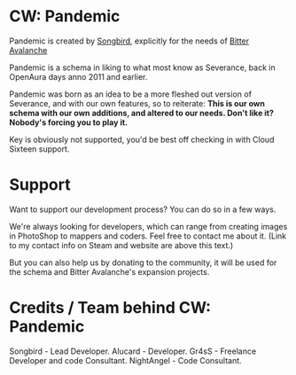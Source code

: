 # CW: Pandemic

Pandemic is created by [Songbird](http://steamcommunity.com/id/AlwaysANightmare/), explicitly for the needs of [Bitter Avalanche](http://bitter-avalanche.net/index.php)

Pandemic is a schema in liking to what most know as Severance, back in OpenAura days anno 2011 and earlier.

Pandemic was born as an idea to be a more fleshed out version of Severance, and with our own features, so to reiterate: **This is our own schema with our own additions, and altered to our needs. Don't like it? Nobody's forcing you to play it.**

Key is obviously not supported, you'd be best off checking in with Cloud Sixteen support.

# Support

Want to support our development process? You can do so in a few ways.

We're always looking for developers, which can range from creating images in PhotoShop to mappers and coders. Feel free to contact me about it. (Link to my contact info on Steam and website are above this text.)

But you can also help us by donating to the community, it will be used for the schema and Bitter Avalanche's expansion projects.

# Credits / Team behind CW: Pandemic

Songbird - Lead Developer.
Alucard - Developer.
Gr4sS - Freelance Developer and code Consultant.
NightAngel - Code Consultant.
